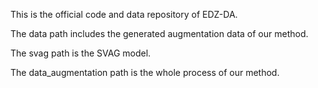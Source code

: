 This is the official code and data repository of EDZ-DA.


The data path includes the generated augmentation data of our method.

The svag path is the SVAG model.

The data_augmentation path is the whole process of our method.